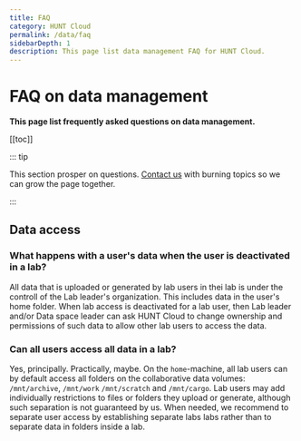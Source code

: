 ```yaml
---
title: FAQ
category: HUNT Cloud
permalink: /data/faq
sidebarDepth: 1
description: This page list data management FAQ for HUNT Cloud.
---
```


# FAQ on data management

**This page list frequently asked questions on data management.** 

[[toc]]


::: tip

This section prosper on questions. [Contact us](/contact) with burning topics so we can grow the page together.

::: 


## Data access

### What happens with a user's data when the user is deactivated in a lab? 

All data that is uploaded or generated by lab users in thei lab is under the controll of the Lab leader's organization. This includes data in the user's home folder. When lab access is deactivated for a lab user, then Lab leader and/or Data space leader can ask HUNT Cloud to change ownership and permissions of such data to allow other lab users to access the data. 

### Can all users access all data in a lab? 

Yes, principally. Practically, maybe. On the `home`-machine, all lab users can by default access all folders on the collaborative data volumes: `/mnt/archive`, `/mnt/work` `/mnt/scratch` and `/mnt/cargo`. Lab users may add individually restrictions to files or folders they upload or generate, although such separation is not guaranteed by us. When needed, we recommend to separate user access by establishing separate labs labs rather than to separate data in folders inside a lab.







